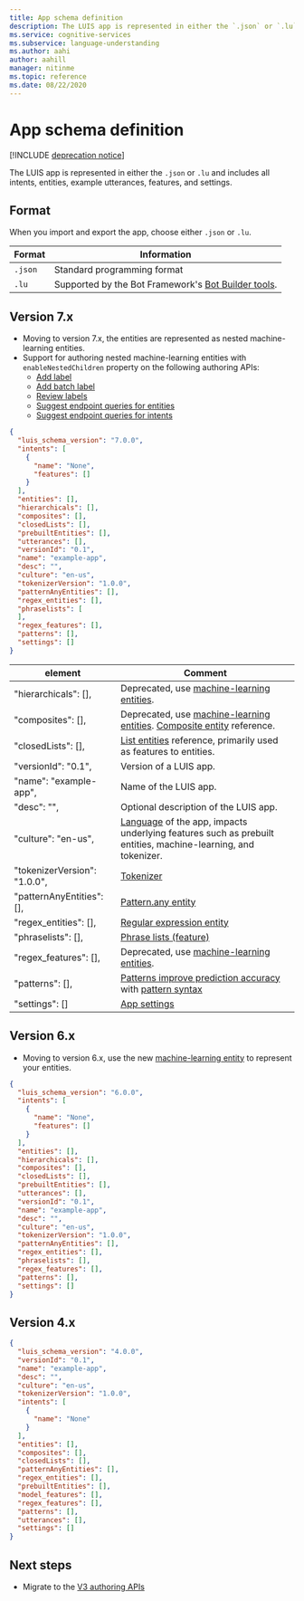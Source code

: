 ```yaml
---
title: App schema definition
description: The LUIS app is represented in either the `.json` or `.lu` and includes all intents, entities, example utterances, features, and settings.
ms.service: cognitive-services
ms.subservice: language-understanding
ms.author: aahi
author: aahill
manager: nitinme
ms.topic: reference
ms.date: 08/22/2020
---
```


# App schema definition

[!INCLUDE [deprecation notice](./includes/deprecation-notice.md)]


The LUIS app is represented in either the `.json` or `.lu` and includes all intents, entities, example utterances, features, and settings.

## Format

When you import and export the app, choose either `.json` or `.lu`.

|Format|Information|
|--|--|
|`.json`| Standard programming format|
|`.lu`|Supported by the Bot Framework's [Bot Builder tools](https://github.com/microsoft/botbuilder-tools/blob/master/packages/Ludown/docs/lu-file-format.md).|

## Version 7.x

* Moving to version 7.x, the entities are represented as nested machine-learning entities.
* Support for authoring nested machine-learning entities with `enableNestedChildren` property on the following authoring APIs:
    * [Add label](https://westus.dev.cognitive.microsoft.com/docs/services/luis-programmatic-apis-v3-0-preview/operations/5890b47c39e2bb052c5b9c08)
    * [Add batch label](https://westus.dev.cognitive.microsoft.com/docs/services/luis-programmatic-apis-v3-0-preview/operations/5890b47c39e2bb052c5b9c09)
    * [Review labels](https://westus.dev.cognitive.microsoft.com/docs/services/luis-programmatic-apis-v3-0-preview/operations/5890b47c39e2bb052c5b9c0a)
    * [Suggest endpoint queries for entities](https://westus.dev.cognitive.microsoft.com/docs/services/luis-programmatic-apis-v3-0-preview/operations/5890b47c39e2bb052c5b9c2e)
    * [Suggest endpoint queries for intents](https://westus.dev.cognitive.microsoft.com/docs/services/luis-programmatic-apis-v3-0-preview/operations/5890b47c39e2bb052c5b9c2d)

```json
{
  "luis_schema_version": "7.0.0",
  "intents": [
    {
      "name": "None",
      "features": []
    }
  ],
  "entities": [],
  "hierarchicals": [],
  "composites": [],
  "closedLists": [],
  "prebuiltEntities": [],
  "utterances": [],
  "versionId": "0.1",
  "name": "example-app",
  "desc": "",
  "culture": "en-us",
  "tokenizerVersion": "1.0.0",
  "patternAnyEntities": [],
  "regex_entities": [],
  "phraselists": [
  ],
  "regex_features": [],
  "patterns": [],
  "settings": []
}
```

| element                  | Comment                              |
|--------------------------|--------------------------------------|
| "hierarchicals": [],     | Deprecated, use [machine-learning entities](concepts/entities.md).   |
| "composites": [],        | Deprecated, use [machine-learning entities](concepts/entities.md). [Composite entity](./reference-entity-machine-learned-entity.md) reference. |
| "closedLists": [],       | [List entities](reference-entity-list.md) reference, primarily used as features to entities.    |
| "versionId": "0.1",      | Version of a LUIS app.|
| "name": "example-app",   | Name of the LUIS app. |
| "desc": "",              | Optional description of the LUIS app.  |
| "culture": "en-us",      | [Language](luis-language-support.md) of the app, impacts underlying features such as prebuilt entities, machine-learning, and tokenizer.  |
| "tokenizerVersion": "1.0.0", | [Tokenizer](luis-language-support.md#tokenization)  |
| "patternAnyEntities": [],   | [Pattern.any entity](reference-entity-pattern-any.md)    |
| "regex_entities": [],    |  [Regular expression entity](reference-entity-regular-expression.md)   |
| "phraselists": [],       |  [Phrase lists (feature)](concepts/patterns-features.md#create-a-phrase-list-for-a-concept)   |
| "regex_features": [],    |  Deprecated, use [machine-learning entities](concepts/entities.md). |
| "patterns": [],          |  [Patterns improve prediction accuracy](luis-concept-patterns.md) with [pattern syntax](reference-pattern-syntax.md)   |
| "settings": []           | [App settings](luis-reference-application-settings.md)|

## Version 6.x

* Moving to version 6.x, use the new [machine-learning entity](reference-entity-machine-learned-entity.md) to represent your entities.

```json
{
  "luis_schema_version": "6.0.0",
  "intents": [
    {
      "name": "None",
      "features": []
    }
  ],
  "entities": [],
  "hierarchicals": [],
  "composites": [],
  "closedLists": [],
  "prebuiltEntities": [],
  "utterances": [],
  "versionId": "0.1",
  "name": "example-app",
  "desc": "",
  "culture": "en-us",
  "tokenizerVersion": "1.0.0",
  "patternAnyEntities": [],
  "regex_entities": [],
  "phraselists": [],
  "regex_features": [],
  "patterns": [],
  "settings": []
}
```

## Version 4.x

```json
{
  "luis_schema_version": "4.0.0",
  "versionId": "0.1",
  "name": "example-app",
  "desc": "",
  "culture": "en-us",
  "tokenizerVersion": "1.0.0",
  "intents": [
    {
      "name": "None"
    }
  ],
  "entities": [],
  "composites": [],
  "closedLists": [],
  "patternAnyEntities": [],
  "regex_entities": [],
  "prebuiltEntities": [],
  "model_features": [],
  "regex_features": [],
  "patterns": [],
  "utterances": [],
  "settings": []
}
```

## Next steps

* Migrate to the [V3 authoring APIs](luis-migration-authoring-entities.md)
